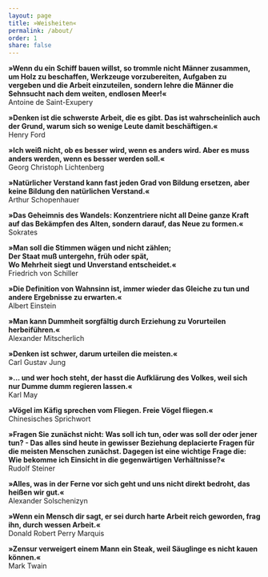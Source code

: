 ```yaml
---
layout: page
title: »Weisheiten«
permalink: /about/
order: 1
share: false
---
```


**»Wenn du ein Schiff bauen willst, so trommle nicht Männer zusammen, um Holz zu beschaffen, Werkzeuge vorzubereiten, Aufgaben zu vergeben und die Arbeit einzuteilen, sondern lehre die Männer die Sehnsucht nach dem weiten, endlosen Meer!«**<br>
Antoine de Saint-Exupery

**»Denken ist die schwerste Arbeit, die es gibt. Das ist wahrscheinlich auch der Grund, warum sich so wenige Leute damit beschäftigen.«**<br>
Henry Ford

**»Ich weiß nicht, ob es besser wird, wenn es anders wird. Aber es muss anders werden, wenn es besser werden soll.«**<br>
Georg Christoph Lichtenberg

**»Natürlicher Verstand kann fast jeden Grad von Bildung ersetzen, aber keine Bildung den natürlichen Verstand.«**<br>
Arthur Schopenhauer

**»Das Geheimnis des Wandels: Konzentriere nicht all Deine ganze Kraft auf das Bekämpfen des Alten, sondern darauf, das Neue zu formen.«**<br>
Sokrates

**»Man soll die Stimmen wägen und nicht zählen;<br>
Der Staat muß untergehn, früh oder spät,<br>
Wo Mehrheit siegt und Unverstand entscheidet.«**<br>
Friedrich von Schiller

**»Die Definition von Wahnsinn ist, immer wieder das Gleiche zu tun und andere Ergebnisse zu erwarten.«**<br>
Albert Einstein

**»Man kann Dummheit sorgfältig durch Erziehung zu Vorurteilen herbeiführen.«**<br>
Alexander Mitscherlich

**»Denken ist schwer, darum urteilen die meisten.«**<br>
Carl Gustav Jung

**»... und wer hoch steht, der hasst die Aufklärung des Volkes, weil sich nur Dumme dumm regieren lassen.«**<br>
Karl May

**»Vögel im Käfig sprechen vom Fliegen. Freie Vögel fliegen.«**<br>
Chinesisches Sprichwort

**»Fragen Sie zunächst nicht: Was soll ich tun, oder was soll der oder jener tun? - Das alles sind heute in gewisser Beziehung deplacierte Fragen für die meisten Menschen zunächst. Dagegen ist eine wichtige Frage die: Wie bekomme ich Einsicht in die gegenwärtigen Verhältnisse?«**<br>
Rudolf Steiner

**»Alles, was in der Ferne vor sich geht und uns nicht direkt bedroht, das heißen wir gut.«**<br>
Alexander Solschenizyn

**»Wenn ein Mensch dir sagt, er sei durch harte Arbeit reich geworden, frag ihn, durch wessen Arbeit.«**<br>
Donald Robert Perry Marquis

**»Zensur verweigert einem Mann ein Steak, weil Säuglinge es nicht kauen können.«**<br>
Mark Twain



